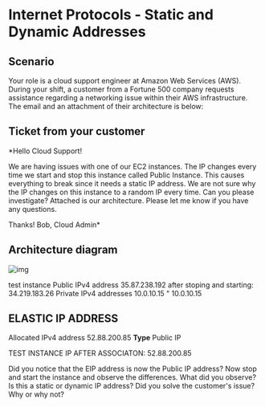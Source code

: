 # Internet Protocols - Static and Dynamic Addresses
 

## Scenario
Your role is a cloud support engineer at Amazon Web Services (AWS). During your shift, a customer from a Fortune 500 company requests assistance regarding a networking issue within their AWS infrastructure. The email and an attachment of their architecture is below:

## Ticket from your customer
*Hello Cloud Support!

We are having issues with one of our EC2 instances. The IP changes every time we start and stop this instance called Public Instance. This causes everything to break since it needs a static IP address. We are not sure why the IP changes on this instance to a random IP every time. Can you please investigate? Attached is our architecture. Please let me know if you have any questions.

Thanks!
Bob, Cloud Admin*

## Architecture diagram
![img]()


test instance 
Public IPv4 address 35.87.238.192  after stoping and starting: 34.219.183.26
Private IPv4 addresses  10.0.10.15 " 10.0.10.15

## ELASTIC IP ADDRESS
Allocated IPv4 address 52.88.200.85 **Type** Public IP

TEST INSTANCE IP AFTER ASSOCIATON: 52.88.200.85

Did you notice that the EIP address is now the Public IP address? Now stop and start the instance and observe the differences. What did you observe? Is this a static or dynamic IP address? Did you solve the customer's issue? Why or why not?


